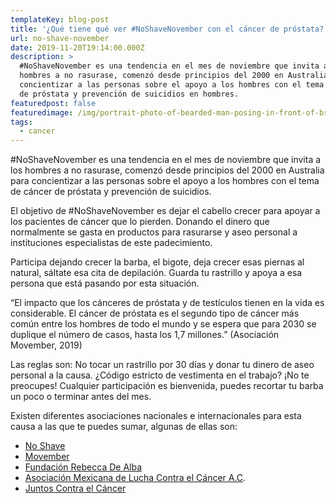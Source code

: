 ```yaml
---
templateKey: blog-post
title: '¿Qué tiene qué ver #NoShaveNovember con el cáncer de próstata?'
url: no-shave-november
date: 2019-11-20T19:14:00.000Z
description: >
  #NoShaveNovember es una tendencia en el mes de noviembre que invita a los
  hombres a no rasurase, comenzó desde principios del 2000 en Australia para
  concientizar a las personas sobre el apoyo a los hombres con el tema de cáncer
  de próstata y prevención de suicidios en hombres.
featuredpost: false
featuredimage: /img/portrait-photo-of-bearded-man-posing-in-front-of-brick-wall-3078091.jpg
tags:
  - cancer
---
```

\#NoShaveNovember es una tendencia en el mes de noviembre que invita a los hombres a no rasurase, comenzó desde principios del 2000 en Australia para concientizar a las personas sobre el apoyo a los hombres con el tema de cáncer de próstata y prevención de suicidios.

El objetivo de #NoShaveNovember es dejar el cabello crecer para apoyar a los pacientes de cáncer que lo pierden. Donando el dinero que normalmente se gasta en productos para rasurarse y aseo personal a instituciones especialistas de este padecimiento. 

Participa dejando crecer la barba, el bigote, deja crecer esas piernas al natural, sáltate esa cita de depilación. Guarda tu rastrillo y apoya a esa persona que está pasando por esta situación. 

“El impacto que los cánceres de próstata y de testículos tienen en la vida es considerable. El cáncer de próstata es el segundo tipo de cáncer más común entre los hombres de todo el mundo y se espera que para 2030 se duplique el número de casos, hasta los 1,7 millones.” (Asociación Movember, 2019)

Las reglas son: No tocar un rastrillo por 30 días y donar tu dinero de aseo personal a la causa. ¿Código estricto de vestimenta en el trabajo? ¡No te preocupes! Cualquier participación es bienvenida, puedes recortar tu barba un poco o terminar antes del mes. 

Existen diferentes asociaciones nacionales e internacionales para esta causa a las que te puedes sumar, algunas de ellas son:

* [No Shave](https://bit.ly/35gGjKc)
* [Movember](http://mvmbr.co/2D0FPMl)
* [Fundación Rebecca De Alba](https://bit.ly/35iA60s)
* [Asociación Mexicana de Lucha Contra el Cáncer A.C](http://www.amlcc.org/alianzas/).
* [Juntos Contra el Cáncer](https://bit.ly/336Xe0t)

##

